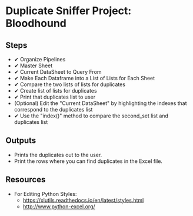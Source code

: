# Duplicate Sniffer Project: Bloodhound

## Steps

- ✔ Organize Pipelines
- ✔ Master Sheet
- ✔ Current DataSheet to Query From
- ✔ Make Each Dataframe into a List of Lists for Each Sheet
- ✔ Compare the two lists of lists for duplicates
- ✔ Create list of lists for duplicates
- ✔ Print that duplicates list to user
- (Optional) Edit the "Current DataSheet" by highlighting the indexes that correspond to the duplicates list
- ✔ Use the "index()" method to compare the second_set list and duplicates list

## Outputs

- Prints the duplicates out to the user.
- Print the rows where you can find duplicates in the Excel file.

## Resources

- For Editing Python Styles:
  - <https://xlutils.readthedocs.io/en/latest/styles.html>
  - <http://www.python-excel.org/>
  